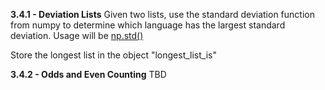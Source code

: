 **3.4.1 - Deviation Lists**
Given two lists, use the standard deviation function from numpy to determine
which language has the largest standard deviation. Usage will be [np.std()](https://numpy.org/doc/stable/reference/generated/numpy.std.html)

Store the longest list in the object "longest_list_is"

**3.4.2 - Odds and Even Counting**
TBD